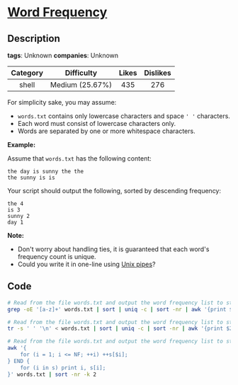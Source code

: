 # [Word Frequency](https://leetcode.com/problems/word-frequency/description/)

## Description

**tags**: Unknown
**companies**: Unknown

| Category |   Difficulty    | Likes | Dislikes |
| :------: | :-------------: | :---: | :------: |
|  shell   | Medium (25.67%) |  435  |   276    |


<p>For simplicity sake, you may assume:</p>

<ul>
  <li><code>words.txt</code> contains only lowercase characters and space <code>&#39; &#39;</code> characters.</li>
  <li>Each word must consist of lowercase characters only.</li>
  <li>Words are separated by one or more whitespace characters.</li>
</ul>

<p><strong class="example">Example:</strong></p>

<p>Assume that <code>words.txt</code> has the following content:</p>

<pre><code>the day is sunny the the
the sunny is is</code></pre>

<p>Your script should output the following, sorted by descending frequency:</p>

<pre><code>the 4
is 3
sunny 2
day 1</code></pre>

<p><b>Note:</b></p>

<ul>
  <li>Don&#39;t worry about handling ties, it is guaranteed that each word&#39;s frequency count is unique.</li>
  <li>Could you write it in one-line using <a href="http://tldp.org/HOWTO/Bash-Prog-Intro-HOWTO-4.html">Unix pipes</a>?</li>
</ul>

## Code

```bash
# Read from the file words.txt and output the word frequency list to stdout.
grep -oE '[a-z]+' words.txt | sort | uniq -c | sort -nr | awk '{print $2" "$1}'
```

```bash
# Read from the file words.txt and output the word frequency list to stdout.
tr -s ' ' '\n' < words.txt | sort | uniq -c | sort -nr | awk '{print $2, $1}'
```

```bash
# Read from the file words.txt and output the word frequency list to stdout.
awk '{
    for (i = 1; i <= NF; ++i) ++s[$i];
} END {
    for (i in s) print i, s[i];
}' words.txt | sort -nr -k 2
```
